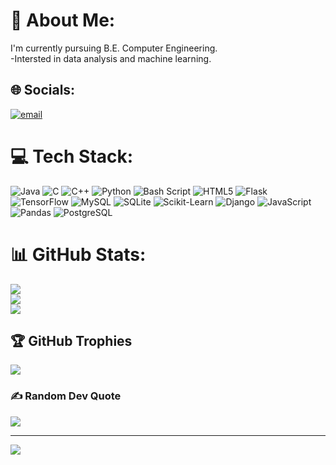 # 💫 About Me:
I'm currently pursuing B.E. Computer Engineering.<br>-Intersted in data analysis and machine learning.


## 🌐 Socials:
[![email](https://img.shields.io/badge/Email-D14836?logo=gmail&logoColor=white)](mailto:shubhashishkarki@gmail.com) 

# 💻 Tech Stack:
![Java](https://img.shields.io/badge/java-%23ED8B00.svg?style=for-the-badge&logo=openjdk&logoColor=white) ![C](https://img.shields.io/badge/c-%2300599C.svg?style=for-the-badge&logo=c&logoColor=white) ![C++](https://img.shields.io/badge/c++-%2300599C.svg?style=for-the-badge&logo=c%2B%2B&logoColor=white) ![Python](https://img.shields.io/badge/python-3670A0?style=for-the-badge&logo=python&logoColor=ffdd54) ![Bash Script](https://img.shields.io/badge/bash_script-%23121011.svg?style=for-the-badge&logo=gnu-bash&logoColor=white) ![HTML5](https://img.shields.io/badge/html5-%23E34F26.svg?style=for-the-badge&logo=html5&logoColor=white) ![Flask](https://img.shields.io/badge/flask-%23000.svg?style=for-the-badge&logo=flask&logoColor=white) ![TensorFlow](https://img.shields.io/badge/TensorFlow-%23FF6F00.svg?style=for-the-badge&logo=TensorFlow&logoColor=white) ![MySQL](https://img.shields.io/badge/mysql-4479A1.svg?style=for-the-badge&logo=mysql&logoColor=white) ![SQLite](https://img.shields.io/badge/sqlite-%2307405e.svg?style=for-the-badge&logo=sqlite&logoColor=white) ![Scikit-Learn](https://img.shields.io/badge/scikit--learn-F7931E.svg?style=for-the-badge&logo=scikit-learn&logoColor=white) ![Django](https://img.shields.io/badge/django-092E20.svg?style=for-the-badge&logo=django&logoColor=white) ![JavaScript](https://img.shields.io/badge/javascript-F7DF1E.svg?style=for-the-badge&logo=javascript&logoColor=black) ![Pandas](https://img.shields.io/badge/pandas-150458.svg?style=for-the-badge&logo=pandas&logoColor=white) ![PostgreSQL](https://img.shields.io/badge/postgresql-336791.svg?style=for-the-badge&logo=postgresql&logoColor=white)




# 📊 GitHub Stats:
![](https://github-readme-stats.vercel.app/api?username=Shubhashish-Karki&theme=dark&hide_border=true&include_all_commits=true&count_private=true)<br/>
![](https://github-readme-streak-stats.herokuapp.com/?user=Shubhashish-Karki&theme=dark&hide_border=true)<br/>
![](https://github-readme-stats.vercel.app/api/top-langs/?username=Shubhashish-Karki&theme=dark&hide_border=true&include_all_commits=true&count_private=true&layout=compact)

## 🏆 GitHub Trophies
![](https://github-profile-trophy.vercel.app/?username=Shubhashish-Karki&theme=radical&no-frame=false&no-bg=false&margin-w=4)

### ✍️ Random Dev Quote
![](https://quotes-github-readme.vercel.app/api?type=horizontal&theme=radical)

---
[![](https://visitcount.itsvg.in/api?id=Shubhashish-Karki&icon=0&color=3)](https://visitcount.itsvg.in)

<!-- Proudly created with GPRM ( https://gprm.itsvg.in ) -->
